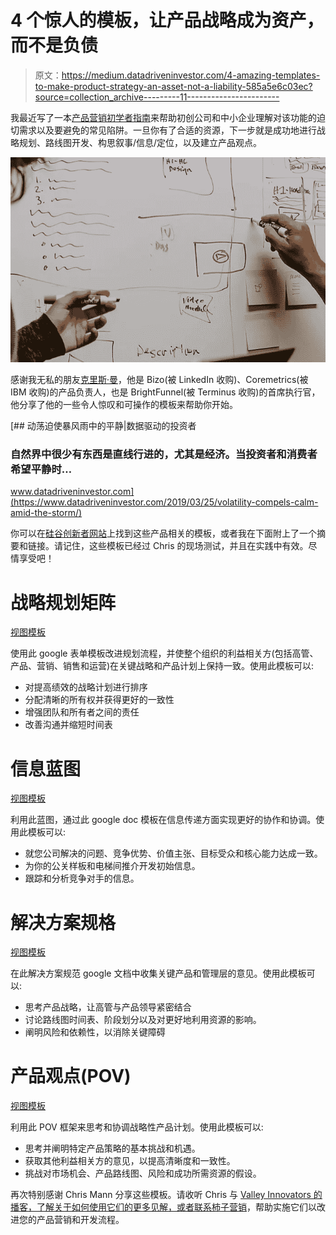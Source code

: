 # 4 个惊人的模板，让产品战略成为资产，而不是负债

> 原文：<https://medium.datadriveninvestor.com/4-amazing-templates-to-make-product-strategy-an-asset-not-a-liability-585a5e6c03ec?source=collection_archive---------11----------------------->

我最近写了一本[产品营销初学者指南](https://www.persimmonmarketing.com/post/the-beginner-s-guide-to-product-marketing)来帮助初创公司和中小企业理解对该功能的迫切需求以及要避免的常见陷阱。一旦你有了合适的资源，下一步就是成功地进行战略规划、路线图开发、构思叙事/信息/定位，以及建立产品观点。

![](img/095e0353f44f157ccbe126c00e1da8d2.png)

感谢我无私的朋友[克里斯·曼](https://www.linkedin.com/in/chrismannlinkedin/)，他是 Bizo(被 LinkedIn 收购)、Coremetrics(被 IBM 收购)的产品负责人，也是 BrightFunnel(被 Terminus 收购)的首席执行官，他分享了他的一些令人惊叹和可操作的模板来帮助你开始。

[](https://www.datadriveninvestor.com/2019/03/25/volatility-compels-calm-amid-the-storm/) [## 动荡迫使暴风雨中的平静|数据驱动的投资者

### 自然界中很少有东西是直线行进的，尤其是经济。当投资者和消费者希望平静时…

www.datadriveninvestor.com](https://www.datadriveninvestor.com/2019/03/25/volatility-compels-calm-amid-the-storm/) 

你可以在[硅谷创新者网站](https://www.valleyinnovators.com/templates)上找到这些产品相关的模板，或者我在下面附上了一个摘要和链接。请记住，这些模板已经过 Chris 的现场测试，并且在实践中有效。尽情享受吧！

# 战略规划矩阵

[视图模板](https://docs.google.com/spreadsheets/d/1FcYQ7Gx_eN5v9B0bvQyouOtbOOGkaxLIFjaBYIld_jQ/edit?usp=sharing)

使用此 google 表单模板改进规划流程，并使整个组织的利益相关方(包括高管、产品、营销、销售和运营)在关键战略和产品计划上保持一致。使用此模板可以:

*   对提高绩效的战略计划进行排序
*   分配清晰的所有权并获得更好的一致性
*   增强团队和所有者之间的责任
*   改善沟通并缩短时间表

# 信息蓝图

[视图模板](https://docs.google.com/document/d/1_iObI8U3itiRPN5fKCRkZCHjvoa9pg4AwLgqAvnJWN8/edit?usp=sharing)

利用此蓝图，通过此 google doc 模板在信息传递方面实现更好的协作和协调。使用此模板可以:

*   就您公司解决的问题、竞争优势、价值主张、目标受众和核心能力达成一致。
*   为你的公关样板和电梯间推介开发初始信息。
*   跟踪和分析竞争对手的信息。

# 解决方案规格

[视图模板](https://docs.google.com/document/d/1H6PyN7-Z99_W-9SEMITBpvRrZbfgvuJPb0ccqH1w4dk/edit?usp=sharing)

在此解决方案规范 google 文档中收集关键产品和管理层的意见。使用此模板可以:

*   思考产品战略，让高管与产品领导紧密结合
*   讨论路线图时间表、阶段划分以及对更好地利用资源的影响。
*   阐明风险和依赖性，以消除关键障碍

# 产品观点(POV)

[视图模板](https://docs.google.com/document/d/1kVs8eKuJdcL__dO0rXZ7AUpa3VKx_1jqNGr6CKyGLk4/edit?usp=sharing)

利用此 POV 框架来思考和协调战略性产品计划。使用此模板可以:

*   思考并阐明特定产品策略的基本挑战和机遇。
*   获取其他利益相关方的意见，以提高清晰度和一致性。
*   挑战对市场机会、产品路线图、风险和成功所需资源的假设。

再次特别感谢 Chris Mann 分享这些模板。请收听 Chris 与 [Valley Innovators 的播客，了解关于如何使用它们的更多见解，或者](https://soundcloud.com/valleyinnovators/how-to-reach-strategic-planning-utopia-corporate-product-strategy-ftw)[联系柿子营销](https://www.persimmonmarketing.com/contact)，帮助实施它们以改进您的产品营销和开发流程。